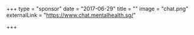 +++
type = "sponsor"
date = "2017-06-29"
title = ""
image = "chat.png"
externalLink = "https://www.chat.mentalhealth.sg/"

+++